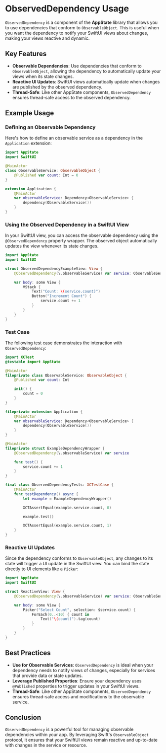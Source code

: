 # ObservedDependency Usage

`ObservedDependency` is a component of the **AppState** library that allows you to use dependencies that conform to `ObservableObject`. This is useful when you want the dependency to notify your SwiftUI views about changes, making your views reactive and dynamic.

## Key Features

- **Observable Dependencies**: Use dependencies that conform to `ObservableObject`, allowing the dependency to automatically update your views when its state changes.
- **Reactive UI Updates**: SwiftUI views automatically update when changes are published by the observed dependency.
- **Thread-Safe**: Like other AppState components, `ObservedDependency` ensures thread-safe access to the observed dependency.

## Example Usage

### Defining an Observable Dependency

Here's how to define an observable service as a dependency in the `Application` extension:

```swift
import AppState
import SwiftUI

@MainActor
class ObservableService: ObservableObject {
    @Published var count: Int = 0
}

extension Application {
    @MainActor
    var observableService: Dependency<ObservableService> {
        dependency(ObservableService())
    }
}
```

### Using the Observed Dependency in a SwiftUI View

In your SwiftUI view, you can access the observable dependency using the `@ObservedDependency` property wrapper. The observed object automatically updates the view whenever its state changes.

```swift
import AppState
import SwiftUI

struct ObservedDependencyExampleView: View {
    @ObservedDependency(\.observableService) var service: ObservableService

    var body: some View {
        VStack {
            Text("Count: \(service.count)")
            Button("Increment Count") {
                service.count += 1
            }
        }
    }
}
```

### Test Case

The following test case demonstrates the interaction with `ObservedDependency`:

```swift
import XCTest
@testable import AppState

@MainActor
fileprivate class ObservableService: ObservableObject {
    @Published var count: Int

    init() {
        count = 0
    }
}

fileprivate extension Application {
    @MainActor
    var observableService: Dependency<ObservableService> {
        dependency(ObservableService())
    }
}

@MainActor
fileprivate struct ExampleDependencyWrapper {
    @ObservedDependency(\.observableService) var service

    func test() {
        service.count += 1
    }
}

final class ObservedDependencyTests: XCTestCase {
    @MainActor
    func testDependency() async {
        let example = ExampleDependencyWrapper()

        XCTAssertEqual(example.service.count, 0)

        example.test()

        XCTAssertEqual(example.service.count, 1)
    }
}
```

### Reactive UI Updates

Since the dependency conforms to `ObservableObject`, any changes to its state will trigger a UI update in the SwiftUI view. You can bind the state directly to UI elements like a `Picker`:

```swift
import AppState
import SwiftUI

struct ReactiveView: View {
    @ObservedDependency(\.observableService) var service: ObservableService

    var body: some View {
        Picker("Select Count", selection: $service.count) {
            ForEach(0..<10) { count in
                Text("\(count)").tag(count)
            }
        }
    }
}
```

## Best Practices

- **Use for Observable Services**: `ObservedDependency` is ideal when your dependency needs to notify views of changes, especially for services that provide data or state updates.
- **Leverage Published Properties**: Ensure your dependency uses `@Published` properties to trigger updates in your SwiftUI views.
- **Thread-Safe**: Like other AppState components, `ObservedDependency` ensures thread-safe access and modifications to the observable service.

## Conclusion

`ObservedDependency` is a powerful tool for managing observable dependencies within your app. By leveraging Swift's `ObservableObject` protocol, it ensures that your SwiftUI views remain reactive and up-to-date with changes in the service or resource.
